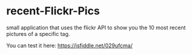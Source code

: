 # recent-Flickr-Pics
small application that uses the flickr API to show you the 10 most recent pictures of a specific tag.

You can test it here: https://jsfiddle.net/029ufcma/
